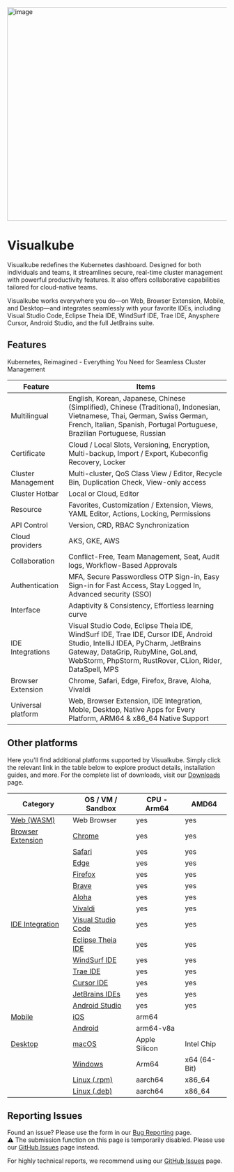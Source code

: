 <img width="1024" height="489" alt="image" src="https://github.com/user-attachments/assets/942e6cbb-6715-48b6-8b54-ada38ababb64" />

# Visualkube

Visualkube redefines the Kubernetes dashboard. 
Designed for both individuals and teams, it streamlines secure, real-time cluster management with powerful productivity features. 
It also offers collaborative capabilities tailored for cloud-native teams.  

Visualkube works everywhere you do—on Web, Browser Extension, Mobile, and Desktop—and integrates seamlessly with your favorite IDEs, including Visual Studio Code, Eclipse Theia IDE, WindSurf IDE, Trae IDE, Anysphere Cursor, Android Studio, and the full JetBrains suite.

## Features

Kubernetes, Reimagined - Everything You Need for Seamless Cluster Management


| Feature            | Items                                                                                                                                    | 
|--------------------|------------------------------------------------------------------------------------------------------------------------------------------| 
| Multilingual       | English, Korean, Japanese, Chinese (Simplified), Chinese (Traditional), Indonesian, Vietnamese, Thai, German, Swiss German, French, Italian, Spanish, Portugal Portuguese, Brazilian Portuguese, Russian |
| Certificate        | Cloud / Local Slots, Versioning, Encryption, Multi-backup, Import / Export, Kubeconfig Recovery, Locker                                  |
| Cluster Management | Multi-cluster, QoS Class View / Editor, Recycle Bin, Duplication Check, View-only access                                                 |
| Cluster Hotbar     | Local or Cloud, Editor                                                                                                                   |
| Resource           | Favorites, Customization / Extension, Views, YAML Editor, Actions, Locking, Permissions                                                  |
| API Control        | Version, CRD, RBAC Synchronization                                                                                                       |
| Cloud providers    | AKS, GKE, AWS                                                                                                                            |
| Collaboration      | Conflict-Free, Team Management, Seat, Audit logs, Workflow-Based Approvals                                                               |
| Authentication     | MFA, Secure Passwordless OTP Sign-in, Easy Sign-in for Fast Access, Stay Logged In, Advanced security (SSO)                              |
| Interface          | Adaptivity & Consistency, Effortless learning curve                                                                                      |
| IDE Integrations   | Visual Studio Code, Eclipse Theia IDE, WindSurf IDE, Trae IDE, Cursor IDE, Android Studio, IntelliJ IDEA, PyCharm, JetBrains Gateway, DataGrip, RubyMine, GoLand, WebStorm, PhpStorm, RustRover, CLion, Rider, DataSpell, MPS |
| Browser Extension  | Chrome, Safari, Edge, Firefox, Brave, Aloha, Vivaldi                                                                                     |
| Universal platform | Web, Browser Extension, IDE Integration, Moble, Desktop, Native Apps for Every Platform, ARM64 & x86_64 Native Support                   |


## Other platforms

Here you'll find additional platforms supported by Visualkube. Simply click the relevant link in the table below to explore product details, installation guides, and more. For the complete list of downloads, visit our [Downloads](https://www.visualkube.com/download) page.

| Category                                                                   | OS / VM / Sandbox                                                                     | CPU - Arm64                                                | AMD64        | 
|----------------------------------------------------------------------------|---------------------------------------------------------------------------------------|------------------------------------------------------------| ------------ |
| [Web (WASM)](https://www.visualkube.com/download/web)                      | Web Browser                                                                           | yes                                                        | yes          |
| [Browser Extension](https://www.visualkube.com/download/browser_extension) | [Chrome](https://www.visualkube.com/download/browser_extension/chrome)                | yes                                                        | yes          |
|                                                                            | [Safari](https://www.visualkube.com/download/browser_extension/safari)                | yes                                                        | yes          |
|                                                                            | [Edge](https://www.visualkube.com/download/browser_extension/edge)                    | yes                                                        | yes          |
|                                                                            | [Firefox](https://www.visualkube.com/download/browser_extension/firefox)              | yes                                                        | yes          |
|                                                                            | [Brave](https://www.visualkube.com/download/browser_extension/brave)                  | yes                                                        | yes          |
|                                                                            | [Aloha](https://www.visualkube.com/download/browser_extension/aloha)                  | yes                                                        | yes          |
|                                                                            | [Vivaldi](https://www.visualkube.com/download/browser_extension/vivaldi)              | yes                                                        | yes          |
| [IDE Integration](https://www.visualkube.com/download/extension_plugin)    | [Visual Studio Code](https://www.visualkube.com/download/extension_plugin/vscode)     | yes                                                        | yes          |
|                                                                            | [Eclipse Theia IDE](https://www.visualkube.com/download/extension_plugin/theia)       | yes                                                        | yes          |
|                                                                            | [WindSurf IDE](https://www.visualkube.com/download/extension_plugin/windsurf)         | yes                                                        | yes          |
|                                                                            | [Trae IDE](https://www.visualkube.com/download/extension_plugin/trae)                 | yes                                                        | yes          |
|                                                                            | [Cursor IDE](https://www.visualkube.com/download/extension_plugin/cursor)             | yes                                                        | yes          |
|                                                                            | [JetBrains IDEs](https://www.visualkube.com/download/extension_plugin/intellij_idea)  | yes                                                        | yes          |
|                                                                            | [Android Studio](https://www.visualkube.com/download/extension_plugin/android_studio) | yes                                                        | yes          |
| [Mobile](https://www.visualkube.com/download/mobile)                       | [iOS](https://www.visualkube.com/download/mobile/ios)                                 | arm64                                                      |              |
|                                                                            | [Android](https://www.visualkube.com/download/mobile/android)                         | arm64-v8a                                                  |              |
| [Desktop](https://www.visualkube.com/download/desktop)                     | [macOS](https://www.visualkube.com/download/desktop/macos)                            | Apple Silicon                                              | Intel Chip   |
|                                                                            | [Windows](https://www.visualkube.com/download/desktop/windows)                        | Arm64                                                      | x64 (64-Bit) |
|                                                                            | [Linux (.rpm)](https://www.visualkube.com/download/desktop/linux/rpm)                 | aarch64                                                    | x86_64       |
|                                                                            | [Linux (.deb)](https://www.visualkube.com/download/desktop/linux)                     | aarch64                                                    | x86_64       |


## Reporting Issues

Found an issue? Please use the form in our [Bug Reporting](https://www.visualkube.com/contact/bug-reporting) page.  
⚠️ The submission function on this page is temporarily disabled. Please use our [GitHub Issues](https://github.com/infradise/visualkube/issues) page instead.

For highly technical reports, we recommend using our [GitHub Issues](https://github.com/infradise/visualkube/issues) page.
